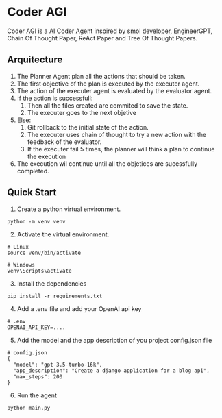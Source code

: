 # Coder AGI
Coder AGI is a AI Coder Agent inspired by smol developer, EngineerGPT, Chain Of Thought Paper, ReAct Paper and Tree Of Thought Papers.

## Arquitecture
1. The Planner Agent plan all the actions that should be taken.
2. The first objective of the plan is executed by the executer agent.
3. The action of the executer agent is evaluated by the evaluator agent.
4. If the action is successfull:
   1. Then all the files created are commited to save the state.
   2. The executer goes to the next objetive
5. Else:
   1. Git rollback to the initial state of the action.
   2. The executer uses chain of thought to try a new action with the feedback of the evaluator.
   3. If the executer fail 5 times, the planner will think a plan to continue the execution
6. The execution wil continue until all the objetices are sucessfully completed.
  

 ## Quick Start
 1. Create a python virtual environment.
```
python -m venv venv
```

 2. Activate the virtual environment.
```
# Linux
source venv/bin/activate

# Windows
venv\Scripts\activate
```

 3. Install the dependencies
```
pip install -r requirements.txt
```

 4. Add a .env file and add your OpenAI api key
```
# .env
OPENAI_API_KEY=....
```

 5. Add the model and the app description of you project config.json file
```
# config.json
{
  "model": "gpt-3.5-turbo-16k",
  "app_description": "Create a django application for a blog api",
  "max_steps": 200
}
```

 6. Run the agent
```
python main.py
```
